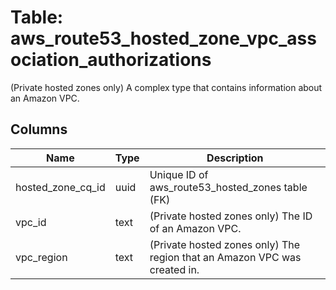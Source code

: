 
# Table: aws_route53_hosted_zone_vpc_association_authorizations
(Private hosted zones only) A complex type that contains information about an Amazon VPC.
## Columns
| Name        | Type           | Description  |
| ------------- | ------------- | -----  |
|hosted_zone_cq_id|uuid|Unique ID of aws_route53_hosted_zones table (FK)|
|vpc_id|text|(Private hosted zones only) The ID of an Amazon VPC.|
|vpc_region|text|(Private hosted zones only) The region that an Amazon VPC was created in.|
